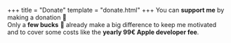 +++
title = "Donate"
template = "donate.html"
+++
You can **support me** by making a donation 💝  
Only a **few bucks** 💸 already make a big difference to keep me motivated and to cover some costs like the **yearly 99€ Apple developer fee**.